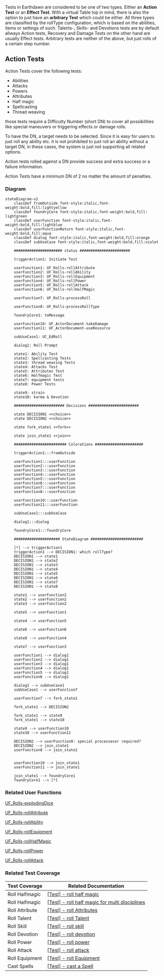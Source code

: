 Tests in Earthdawn are considered to be one of two types. Either an **Action Test** or an **Effect Test**. With a virtual Table top in mind, there is also the option to just have an **arbitrary Test** which could be either. All three types are classified by the rollType configuration, which is based on the abilities, items or settings of such. Talents-, Skills- and Devotions tests are by default allways Action tests, Recovery and Damage Tests on the other hand are usually Effect tests. Arbitrary tests are neither of the above, but just rolls of a certain step number.

## Action Tests

Action Tests cover the following tests:
* Abilities
* Attacks
* Powers
* Attributes
* Half magic
* Spellcasting
* Thread weaving

those tests require a Difficulty Number (short DN) to cover all possibilities like special maneuvers or triggering effects or damage rolls. 

To have the DN, a target needs to be selected. Since it is easy for users to just roll any ability etc. it is not prohibited to just roll an ability without a target DN, in these cases, the system is just not supporting all related options.

Action tests rolled against a DN provide success and extra success or a failure information. 

Action Tests have a minimum DN of 2 no matter the amount of penalties.

### Diagram
```mermaid
stateDiagram-v2
    classDef fromOutside font-style:italic,font-weight:bold,fill:lightyellow
    classDef foundryCore font-style:italic,font-weight:bold,fill: lightgreen
    classDef userFunction font-style:italic,font-weight:bold,fill:lightblue
    classDef userFunctionReturn font-style:italic,font-weight:bold,fill:aqua
    classDef dialog font-style:italic,font-weight:bold,fill:orange
    classDef subUseCase font-style:italic,font-weight:bold,fill:violet

    ###################### status #######################

    triggerAction1: Initiate Test

    userFunction1: UF_Rolls-rollAttribute
    userFunction2: UF_Rolls-rollAbility
    userFunction3: UF_Rolls-rollEquipment
    userFunction4: UF_Rolls-rollPower
    userFunction5: UF_Rolls-rollAttack
    userFunction6: UF_Rolls-rollHalfMagic

    userFunction7: UF_Rolls-processRoll

    userFunction8: UF_Rolls-processRollType

    foundryCore1: toMessage

    userFunction10: UF_ActorDocument-takeDamage
    userFunction11: UF_ActorDocument-useResource

    subUseCase1: UC_EdRoll

    dialog1: Roll Prompt

    state1: Ability Test
    state2: Spellcasting Tests
    state3: thread weaving Tests
    state4: Attacks Test
    state5: Attributes Test
    state6: Halfmagic Test
    state7: equipment tests
    state8: Power Tests

    state9: strain
    state10: karma & Devotion

    ####################### Decisions #######################

    state DECISION1 <<choice>>
    state DECISION2 <<choice>>

    state fork_state1 <<fork>>

    state join_state1 <<join>>

    ######################## Colorations ######################

    triggerAction1:::fromOutside

    userFunction1:::userFunction
    userFunction2:::userFunction
    userFunction3:::userFunction
    userFunction4:::userFunction
    userFunction5:::userFunction
    userFunction6:::userFunction
    userFunction7:::userFunction
    userFunction8:::userFunction

    userFunction10:::userFunction
    userFunction11:::userFunction

    subUseCase1:::subUseCase

    dialog1:::dialog

    foundryCore1:::foundryCore

    ##################### StateDiagram ########################

    [*] --> triggerAction1
    triggerAction1 --> DECISION1: which rollType?
    DECISION1 --> state1
    DECISION1 --> state2
    DECISION1 --> state3
    DECISION1 --> state4
    DECISION1 --> state5
    DECISION1 --> state6
    DECISION1 --> state7
    DECISION1 --> state8
    
    state1 --> userFunction2
    state2 --> userFunction2
    state3 --> userFunction2

    state5 --> userFunction1

    state4 --> userFunction5

    state6 --> userFunction6

    state8 --> userFunction4

    state7 --> userFunction3

    userFunction1 --> dialog1
    userFunction2 --> dialog1 
    userFunction3 --> dialog1
    userFunction4 --> dialog1
    userFunction5 --> dialog1
    userFunction6 --> dialog1

    dialog1 --> subUseCase1
    subUseCase1 --> userFunction7

    userFunction7 --> fork_state1

    fork_state1 --> DECISION2

    fork_state1 --> state9
    fork_state1 --> state10

    state9 --> userFunction10
    state10 --> userFunction11

    DECISION2 --> userFunction8: special processesor required?
    DECISION2 --> join_state1
    userFunction8 --> join_state1


    userFunction10 --> join_state1
    userFunction11 --> join_state1

    join_state1 --> foundryCore1
    foundryCore1 --> [*]
```

### Related User Functions

[UF_Rolls-explodingDice](../User%20Functions/UF_Rolls/UF_Rolls-explodingDice.md)

[UF_Rolls-rollAttribute](../User%20Functions/UF_Rolls/UF_Rolls-rollAttribute.md)

[UF_Rolls-rollAbility](../User%20Functions/UF_Rolls/UF_Rolls-rollAbility.md)

[UF_Rolls-rollEquipment](../User%20Functions/UF_Rolls/UF_Rolls-rollEquipment.md)

[UF_Rolls-rollHalfMagic](../User%20Functions/UF_Rolls/UF_Rolls-rollHalfMagic.md)

[UF_Rolls-rollPower](../User%20Functions/UF_Rolls/UF_Rolls-rollPower.md)

[UF_Rolls-rollAttack](../User%20Functions/UF_Rolls/UF_Rolls-rollAttack.md)



### Related Test Coverage

| Test Coverage | Related Documentation |
|---------------|-----------------------|
| Roll Halfmagic | [[Test] - roll half magic](https://github.com/patrickmohrmann/earthdawn4eV2/issues/922) |
| Roll Halfmagic | [[Test] - roll half magic for multi disciplines](https://github.com/patrickmohrmann/earthdawn4eV2/issues/923) |
| Roll Attribute | [[Test] - roll Attributes](https://github.com/patrickmohrmann/earthdawn4eV2/issues/924) |
| Roll Talent | [[Test] - roll Talent](https://github.com/patrickmohrmann/earthdawn4eV2/issues/925) |
| Roll Skill | [[Test] - roll skill](https://github.com/patrickmohrmann/earthdawn4eV2/issues/926) |
| Roll Devotion | [[Test] - roll devotion](https://github.com/patrickmohrmann/earthdawn4eV2/issues/927) |
| Roll Power | [[Test] - roll power](https://github.com/patrickmohrmann/earthdawn4eV2/issues/928) |
| Roll Attack | [[Test] - roll attack](https://github.com/patrickmohrmann/earthdawn4eV2/issues/929) |
| Roll Equipment | [[Test] - roll Equipment](https://github.com/patrickmohrmann/earthdawn4eV2/issues/930) |
| Cast Spells | [[Test] - cast a Spell](https://github.com/patrickmohrmann/earthdawn4eV2/issues/931) |




